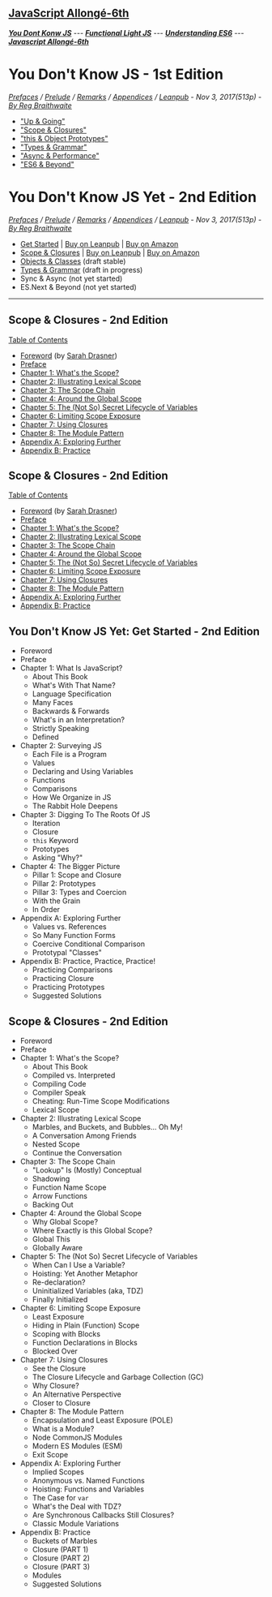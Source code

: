 <a name="top"></a>
## [JavaScript Allongé-6th](#middle)
***[You Dont Konw JS]** --- **[Functional Light JS]** --- **[Understanding ES6]** --- **[Javascript Allongé-6th]***      


# You Don't Know JS - 1st Edition
*[Prefaces](book_1_preface.md) / [Prelude](book_2_prelude.md) / [Remarks](book_3_closing-time.md) / [Appendices](book_4_appendices.md) / [Leanpub](https://leanpub.com/javascriptallongesix/read#leanpub-auto-about-javascript-allong) - Nov 3, 2017(513p) - [By Reg Braithwaite](https://github.com/raganwald)* 
* ["Up & Going"](up\%20&\%20going/README.md#you-dont-know-js-up--going)
* ["Scope & Closures"](scope\%20&\%20closures/README.md#you-dont-know-js-scope--closures)
* ["this & Object Prototypes"](this\%20&\%20object\%20prototypes/README.md#you-dont-know-js-this--object-prototypes)
* ["Types & Grammar"](types\%20&\%20grammar/README.md#you-dont-know-js-types--grammar)
* ["Async & Performance"](async\%20&\%20performance/README.md#you-dont-know-js-async--performance)
* ["ES6 & Beyond"](es6\%20&\%20beyond/README.md#you-dont-know-js-es6--beyond)

# You Don't Know JS Yet - 2nd Edition
*[Prefaces](book_1_preface.md) / [Prelude](book_2_prelude.md) / [Remarks](book_3_closing-time.md) / [Appendices](book_4_appendices.md) / [Leanpub](https://leanpub.com/javascriptallongesix/read#leanpub-auto-about-javascript-allong) - Nov 3, 2017(513p) - [By Reg Braithwaite](https://github.com/raganwald)* 
* [Get Started](get-started/README.md) | [Buy on Leanpub](https://leanpub.com/ydkjsy-get-started) | [Buy on Amazon](https://www.amazon.com/dp/B084BNMN7T)
* [Scope & Closures](scope-closures/README.md) | [Buy on Leanpub](https://leanpub.com/ydkjsy-scope-closures) | [Buy on Amazon](https://www.amazon.com/dp/B08634PZ3N)
* [Objects & Classes](objects-classes/README.md) (draft stable)
* [Types & Grammar](types-grammar/README.md) (draft in progress)
* Sync & Async (not yet started)
* ES.Next & Beyond (not yet started)

---
## Scope & Closures - 2nd Edition

[Table of Contents](toc.md)

* [Foreword](foreword.md) (by [Sarah Drasner](https://sarah.dev/))
* [Preface](../preface.md)
* [Chapter 1: What's the Scope?](ch1.md)
* [Chapter 2: Illustrating Lexical Scope](ch2.md)
* [Chapter 3: The Scope Chain](ch3.md)
* [Chapter 4: Around the Global Scope](ch4.md)
* [Chapter 5: The (Not So) Secret Lifecycle of Variables](ch5.md)
* [Chapter 6: Limiting Scope Exposure](ch6.md)
* [Chapter 7: Using Closures](ch7.md)
* [Chapter 8: The Module Pattern](ch8.md)
* [Appendix A: Exploring Further](apA.md)
* [Appendix B: Practice](apB.md)

## Scope & Closures - 2nd Edition

[Table of Contents](toc.md)

* [Foreword](foreword.md) (by [Sarah Drasner](https://sarah.dev/))
* [Preface](../preface.md)
* [Chapter 1: What's the Scope?](ch1.md)
* [Chapter 2: Illustrating Lexical Scope](ch2.md)
* [Chapter 3: The Scope Chain](ch3.md)
* [Chapter 4: Around the Global Scope](ch4.md)
* [Chapter 5: The (Not So) Secret Lifecycle of Variables](ch5.md)
* [Chapter 6: Limiting Scope Exposure](ch6.md)
* [Chapter 7: Using Closures](ch7.md)
* [Chapter 8: The Module Pattern](ch8.md)
* [Appendix A: Exploring Further](apA.md)
* [Appendix B: Practice](apB.md)


## You Don't Know JS Yet: Get Started - 2nd Edition
* Foreword
* Preface
* Chapter 1: What Is JavaScript?
    * About This Book
    * What's With That Name?
    * Language Specification
    * Many Faces
    * Backwards & Forwards
    * What's in an Interpretation?
    * Strictly Speaking
    * Defined
* Chapter 2: Surveying JS
    * Each File is a Program
    * Values
    * Declaring and Using Variables
    * Functions
    * Comparisons
    * How We Organize in JS
    * The Rabbit Hole Deepens
* Chapter 3: Digging To The Roots Of JS
    * Iteration
    * Closure
    * `this` Keyword
    * Prototypes
    * Asking "Why?"
* Chapter 4: The Bigger Picture
    * Pillar 1: Scope and Closure
    * Pillar 2: Prototypes
    * Pillar 3: Types and Coercion
    * With the Grain
    * In Order
* Appendix A: Exploring Further
    * Values vs. References
    * So Many Function Forms
    * Coercive Conditional Comparison
    * Prototypal "Classes"
* Appendix B: Practice, Practice, Practice!
    * Practicing Comparisons
    * Practicing Closure
    * Practicing Prototypes
    * Suggested Solutions


## Scope & Closures - 2nd Edition
* Foreword
* Preface
* Chapter 1: What's the Scope?
    * About This Book
    * Compiled vs. Interpreted
    * Compiling Code
    * Compiler Speak
    * Cheating: Run-Time Scope Modifications
    * Lexical Scope
* Chapter 2: Illustrating Lexical Scope
    * Marbles, and Buckets, and Bubbles... Oh My!
    * A Conversation Among Friends
    * Nested Scope
    * Continue the Conversation
* Chapter 3: The Scope Chain
    * "Lookup" Is (Mostly) Conceptual
    * Shadowing
    * Function Name Scope
    * Arrow Functions
    * Backing Out
* Chapter 4: Around the Global Scope
    * Why Global Scope?
    * Where Exactly is this Global Scope?
    * Global This
    * Globally Aware
* Chapter 5: The (Not So) Secret Lifecycle of Variables
    * When Can I Use a Variable?
    * Hoisting: Yet Another Metaphor
    * Re-declaration?
    * Uninitialized Variables (aka, TDZ)
    * Finally Initialized
* Chapter 6: Limiting Scope Exposure
    * Least Exposure
    * Hiding in Plain (Function) Scope
    * Scoping with Blocks
    * Function Declarations in Blocks
    * Blocked Over
* Chapter 7: Using Closures
    * See the Closure
    * The Closure Lifecycle and Garbage Collection (GC)
    * Why Closure?
    * An Alternative Perspective
    * Closer to Closure
* Chapter 8: The Module Pattern
    * Encapsulation and Least Exposure (POLE)
    * What is a Module?
    * Node CommonJS Modules
    * Modern ES Modules (ESM)
    * Exit Scope
* Appendix A: Exploring Further
    * Implied Scopes
    * Anonymous vs. Named Functions
    * Hoisting: Functions and Variables
    * The Case for `var`
    * What's the Deal with TDZ?
    * Are Synchronous Callbacks Still Closures?
    * Classic Module Variations
* Appendix B: Practice
    * Buckets of Marbles
    * Closure (PART 1)
    * Closure (PART 2)
    * Closure (PART 3)
    * Modules
    * Suggested Solutions


[You Dont Konw JS]: https://github.com/ky27100/You-Dont-Know-JS/tree/1st-ed/toc.md
[Functional Light JS]: https://github.com/ky27100/Functional-Light-JS/blob/master/manuscript/toc.md#top
[Understanding ES6]: https://github.com/ky27100/understandinges6/blob/master/manuscript/toc.md#top
[Javascript Allongé-6th]: https://github.com/ky27100/javascript-allonge-six/blob/master/myAllonge/markdown/toc.md#top

[det_1]: https://github.com/getify/You-Dont-Know-JS/blob/1st-ed/README.md
[det_2]: https://github.com/kiyounglee/Functional-Light-JS/blob/master/manuscript/toc.md#middle
[det_3]: https://github.com/kiyounglee/understandinges6/blob/master/manuscript/toc.md#middle
[det_4]: https://github.com/kiyounglee/javascript-allonge-six/blob/master/myAllonge/markdown/toc.md#middle
